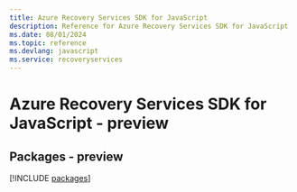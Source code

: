 ```yaml
---
title: Azure Recovery Services SDK for JavaScript
description: Reference for Azure Recovery Services SDK for JavaScript
ms.date: 08/01/2024
ms.topic: reference
ms.devlang: javascript
ms.service: recoveryservices
---
```

# Azure Recovery Services SDK for JavaScript - preview
## Packages - preview
[!INCLUDE [packages](recovery-services-index.md)]